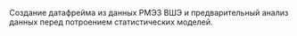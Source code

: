 Создание датафрейма из данных РМЭЗ ВШЭ и предварительный анализ данных перед потроением статистических моделей.
